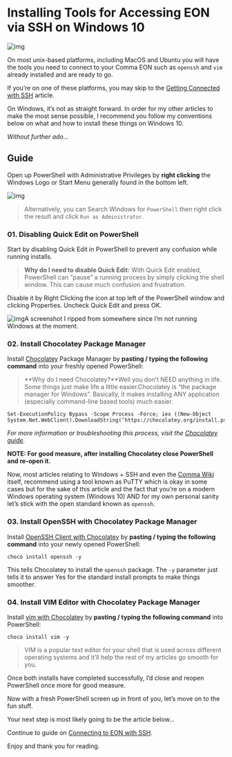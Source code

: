 # Installing Tools for Accessing EON via SSH on Windows 10

![img](https://cdn-images-1.medium.com/max/1600/1*LY1kSbP1YVo08x8TNZ4M6A.png)

On most unix-based platforms, including MacOS and Ubuntu you will have the tools you need to connect to your Comma EON such as `openssh` and `vim` already installed and are ready to go.

If you’re on one of these platforms, you may skip to the [Getting Connected with SSH](https://medium.com/@jfrux/comma-eon-getting-connected-with-ssh-3ed6136e4a75) article.

On Windows, it’s not as straight forward. In order for my other articles to make the most sense possible, I recommend you follow my conventions below on what and how to install these things on Windows 10.

*Without further ado…*

## Guide

Open up PowerShell with Administrative Privileges by **right clicking** the Windows Logo or Start Menu generally found in the bottom left.

![img](https://cdn-images-1.medium.com/max/1600/1*xZRlRe01VE-CW9mvj3G5oQ.gif)

> Alternatively, you can Search Windows for `PowerShell` then right click the result and click `Run as Administrator`.

### 01. Disabling Quick Edit on PowerShell

Start by disabling Quick Edit in PowerShell to prevent any confusion while running installs.

> **Why do I need to disable Quick Edit:**
> With Quick Edit enabled, PowerShell can “pause” a running process by simply clicking the shell window. This can cause much confusion and frustration.

Disable it by Right Clicking the icon at top left of the PowerShell window and clicking Properties. Uncheck Quick Edit and press OK.

![img](https://cdn-images-1.medium.com/max/1600/0*i4AzlokHDCMUHdfU.png)A screenshot I ripped from somewhere since I’m not running Windows at the moment.

### 02. Install Chocolatey Package Manager

Install [Chocolatey](https://chocolatey.org/) Package Manager by **pasting / typing the following command** into your freshly opened PowerShell:

> **Why do I need Chocolatey?**Well you don’t NEED anything in life. Some things just make life a little easier.Chocolatey is “the package manager for Windows”.
> Basically, it makes installing ANY application (especially command-line based tools) much easier.

```
Set-ExecutionPolicy Bypass -Scope Process -Force; iex ((New-Object System.Net.WebClient).DownloadString(‘https://chocolatey.org/install.ps1'))
```

*For more information or troubleshooting this process, visit the* [*Chocolatey guide*](https://chocolatey.org/install#install-with-powershellexe)*.*

**NOTE: For good measure, after installing Chocolatey close PowerShell and re-open it.**

Now, most articles relating to Windows + SSH and even the [Comma Wiki](https://wiki.comma.ai/) itself, recommend using a tool known as PuTTY which is okay in some cases but for the sake of this article and the fact that you’re on a modern Windows operating system (Windows 10) AND for my own personal sanity let’s stick with the open standard known as `openssh`.

### 03. Install OpenSSH with Chocolatey Package Manager

Install [OpenSSH Client with Chocolatey](https://chocolatey.org/packages/openssh) by **pasting / typing the following command** into your newly opened PowerShell:

```
choco install openssh -y
```

This tells Chocolatey to install the `openssh` package. The `-y` parameter just tells it to answer Yes for the standard install prompts to make things smoother.

### 04. Install VIM Editor with Chocolatey Package Manager

Install [vim with Chocolatey](https://chocolatey.org/packages/vim) by **pasting / typing the following command** into PowerShell:

```
choco install vim -y
```

> VIM is a popular text editor for your shell that is used across different operating systems and it’ll help the rest of my articles go smooth for you.

Once both installs have completed successfully, I’d close and reopen PowerShell once more for good measure.

Now with a fresh PowerShell screen up in front of you, let’s move on to the fun stuff.

Your next step is most likely going to be the article below…

Continue to guide on [Connecting to EON with SSH](./connecting-to-eon-with-ssh.html).

Enjoy and thank you for reading.